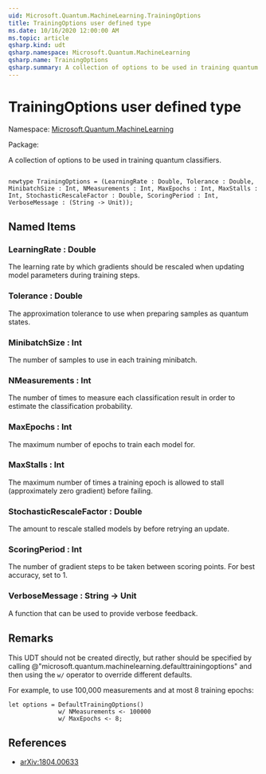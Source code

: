 ```yaml
---
uid: Microsoft.Quantum.MachineLearning.TrainingOptions
title: TrainingOptions user defined type
ms.date: 10/16/2020 12:00:00 AM
ms.topic: article
qsharp.kind: udt
qsharp.namespace: Microsoft.Quantum.MachineLearning
qsharp.name: TrainingOptions
qsharp.summary: A collection of options to be used in training quantum classifiers.
---
```


# TrainingOptions user defined type

Namespace: [Microsoft.Quantum.MachineLearning](xref:Microsoft.Quantum.MachineLearning)

Package: [](https://nuget.org/packages/)


A collection of options to be used in training quantum classifiers.

```Q#

newtype TrainingOptions = (LearningRate : Double, Tolerance : Double, MinibatchSize : Int, NMeasurements : Int, MaxEpochs : Int, MaxStalls : Int, StochasticRescaleFactor : Double, ScoringPeriod : Int, VerboseMessage : (String -> Unit));
```



## Named Items

### LearningRate : Double

The learning rate by which gradients should be rescaled when updatingmodel parameters during training steps.


### Tolerance : Double

The approximation tolerance to use when preparing samples as quantumstates.


### MinibatchSize : Int

The number of samples to use in each training minibatch.


### NMeasurements : Int

The number of times to measure each classification result in order toestimate the classification probability.


### MaxEpochs : Int

The maximum number of epochs to train each model for.


### MaxStalls : Int

The maximum number of times a training epoch is allowed to stall(approximately zero gradient) before failing.


### StochasticRescaleFactor : Double

The amount to rescale stalled models by before retrying an update.


### ScoringPeriod : Int

The number of gradient steps to be taken between scoring points.For best accuracy, set to 1.


### VerboseMessage : String -> Unit

A function that can be used to provide verbose feedback.



## Remarks

This UDT should not be created directly, but rather should be specifiedby calling @"microsoft.quantum.machinelearning.defaulttrainingoptions"and then using the `w/` operator to override different defaults.For example, to use 100,000 measurements and at most 8 trainingepochs:```Q#let options = DefaultTrainingOptions()              w/ NMeasurements <- 100000              w/ MaxEpochs <- 8;```

## References

- [arXiv:1804.00633](https://arxiv.org/abs/1804.00633)